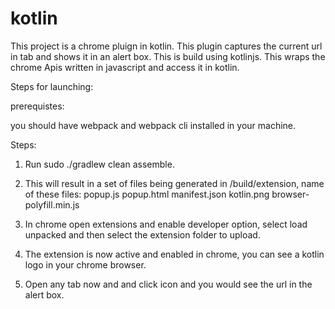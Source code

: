 # kotlin

This project is a chrome pluign in kotlin. 
This plugin captures the current url in tab and shows it in an alert box.
This is build using kotlinjs. This wraps the chrome Apis written in javascript and access it in kotlin.


Steps for launching:

prerequistes:
 
 you should have webpack and webpack cli installed in your machine.
 
 Steps:
 
 1. Run sudo ./gradlew clean assemble.
 2. This will result in a set of files being generated in <ROOT FOLDER>/build/extension, name of these files: popup.js
popup.html
manifest.json
kotlin.png
browser-polyfill.min.js
  
  3. In chrome open extensions and enable developer option, select load unpacked and then select the extension folder to upload.
  
  4. The extension is now active and enabled in chrome, you can see a kotlin logo in your chrome browser.
  5. Open any tab now and and click icon and you would see the url in the alert box.
